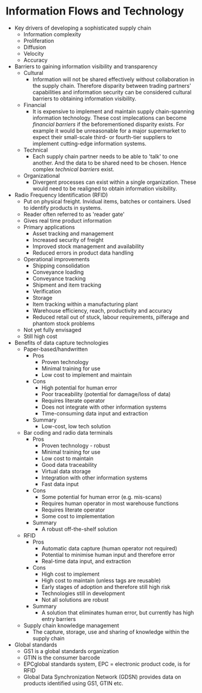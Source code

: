 # Information Flows and Technology

* Key drivers of developing a sophisticated supply chain
    * Information complexity
    * Proliferation
    * Diffusion
    * Velocity
    * Accuracy
* Barriers to gaining information visibility and transparency
    * Cultural
        * Information will not be shared effectively without collaboration in the supply chain.
        Therefore disparity between trading partners' capabilities and information security can 
        be considered cultural barriers to obtaining information visibility.
    * Financial
        * It is expensive to implement and maintain supply chain-spanning information technology. 
        These cost implecations can become *financial barriers* if the beforementioned disparity exists. 
        For example it would be unreasonable for a major supermarket to expect their small-scale third- or 
        fourth-tier suppliers to implement cutting-edge information systems.
    * Technical
        * Each supply chain partner needs to be able to 'talk' to one another. And the data to 
        be shared need to be chosen. Hence complex *technical barriers* exist.
    * Organizational
        * Divergent processes can exist within a single organization. These would need to be realigned 
        to obtain information visibility.
* Radio Frequency Identification (RFID)
    * Put on physical freight. Invidual items, batches or containers. Used to identify products in systems.
    * Reader often referred to as 'reader gate'
    * Gives real time product information
    * Primary applications
        * Asset tracking and management
        * Increased security of freight
        * Improved stock management and availability
        * Reduced errors in product data handling
    * Operational improvements
        * Shipping consolidation
        * Conveyance loading
        * Conveyance tracking
        * Shipment and item tracking
        * Verification
        * Storage
        * Item tracking within a manufacturing plant
        * Warehouse efficiency, reach, productivity and accuracy
        * Reduced retail out of stuck, labour requirements, pilferage and phantom stock problems
    * Not yet fully envisaged
    * Still high cost
* Benefits of data capture technologies
    * Paper-based/handwritten
        * Pros
            * Proven technology
            * Minimal training for use
            * Low cost to implement and maintain
        * Cons
            * High potential for human error
            * Poor traceability (potential for damage/loss of data)
            * Requires literate operator
            * Does not integrate with other information systems
            * Time-consuming data input and extraction
        * Summary
            * Low-cost, low tech solution
    * Bar coding and radio data terminals
        * Pros
            * Proven technology - robust
            * Minimal training for use
            * Low cost to maintain
            * Good data traceability
            * Virtual data storage
            * Integration with other information systems
            * Fast data input
        * Cons
            * Some potential for human error (e.g. mis-scans)
            * Requires human operator in most warehouse functions
            * Requires literate operator
            * Some cost to implementation
        * Summary
            * A robust off-the-shelf solution
    * RFID
        * Pros
            * Automatic data capture (human operator not required)
            * Potential to minimise human input and therefore error
            * Real-time data input, and extraction
        * Cons
            * High cost to implement
            * High cost to maintain (unless tags are reusable)
            * Early stages of adoption and therefore still high risk
            * Technologies still in development
            * Not all solutions are robust
        * Summary
            * A solution that eliminates human error, but currently has high entry
            barriers
    * Supply chain knowledge management
        * The capture, storage, use and sharing of knowledge within the supply chain
* Global standards
    * GS1 is a global standards organization
    * GTIN is the consumer barcode
    * EPCglobal standards system, EPC = electronic product code, is for RFID
    * Global Data Synchronization Network (GDSN) provides data on products identified using GS1, GTIN etc.